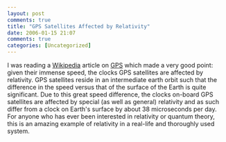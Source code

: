 ```yaml
---
layout: post
comments: true
title: "GPS Satellites Affected by Relativity"
date: 2006-01-15 21:07
comments: true
categories: [Uncategorized]
---
```

I was reading a [Wikipedia](http://en.wikipedia.org) article on [GPS](http://en.wikipedia.org/wiki/GPS) which made a very good point: given their immense speed, the clocks GPS satellites are affected by relativity.  GPS satellites reside in an intermediate earth orbit such that the difference in the speed versus that of the surface of the Earth is quite significant.  Due to this great speed difference, the clocks on-board GPS satellites are affected by special (as well as general) relativity and as such differ from a clock on Earth's surface by about 38 microseconds per day.  For anyone who has ever been interested in relativity or quantum theory, this is an amazing example of relativity in a real-life and thoroughly used system.
